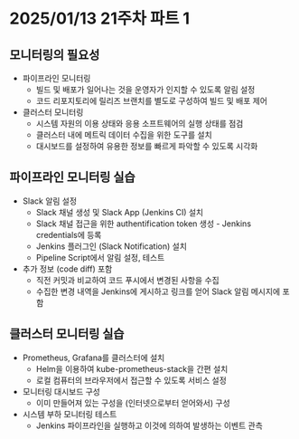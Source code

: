 # 2025/01/13 21주차 파트 1

## 모니터링의 필요성

- 파이프라인 모니터링
  - 빌드 및 배포가 일어나는 것을 운영자가 인지할 수 있도록 알림 설정
  - 코드 리포지토리에 릴리즈 브랜치를 별도로 구성하여 빌드 및 배포 제어
- 클러스터 모니터링
  - 시스템 자원의 이용 상태와 응용 소프트웨어의 실행 상태를 점검
  - 클러스터 내에 메트릭 데이터 수집을 위한 도구를 설치
  - 대시보드를 설정하여 유용한 정보를 빠르게 파악할 수 있도록 시각화

## 파이프라인 모니터링 실습

- Slack 알림 설정
  - Slack 채널 생성 및 Slack App (Jenkins CI) 설치
  - Slack 채널 접근을 위한 authentification token 생성 - Jenkins credentials에 등록
  - Jenkins 플러그인 (Slack Notification) 설치
  - Pipeline Script에서 알림 설정, 테스트
- 추가 정보 (code diff) 포함
  - 직전 커밋과 비교하여 코드 푸시에서 변경된 사항을 수집
  - 수집한 변경 내역을 Jenkins에 게시하고 링크를 얻어 Slack 알림 메시지에 포함

## 클러스터 모니터링 실습

- Prometheus, Grafana를 클러스터에 설치
  - Helm을 이용하여 kube-prometheus-stack을 간편 설치
  - 로컬 컴퓨터의 브라우저에서 접근할 수 있도록 서비스 설정
- 모니터링 대시보드 구성
  - 이미 만들어져 있는 구성을 (인터넷으로부터 얻어와서) 구성
- 시스템 부하 모니터링 테스트
  - Jenkins 파이프라인을 실행하고 이것에 의하여 발생하는 이벤트 관측
